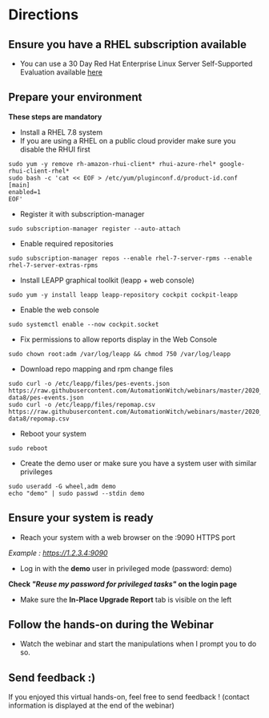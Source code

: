 # Directions

## Ensure you have a RHEL subscription available
- You can use a 30 Day Red Hat Enterprise Linux Server Self-Supported Evaluation available [here](https://www.redhat.com/en/technologies/linux-platforms/enterprise-linux/try-it)

## Prepare your environment
**These steps are mandatory**

- Install a RHEL 7.8 system
- If you are using a RHEL on a public cloud provider make sure you disable the RHUI first
```
sudo yum -y remove rh-amazon-rhui-client* rhui-azure-rhel* google-rhui-client-rhel*
sudo bash -c 'cat << EOF > /etc/yum/pluginconf.d/product-id.conf
[main]
enabled=1
EOF'
```
- Register it with subscription-manager
```
sudo subscription-manager register --auto-attach
```
- Enable required repositories
```
sudo subscription-manager repos --enable rhel-7-server-rpms --enable rhel-7-server-extras-rpms
```
- Install LEAPP graphical toolkit (leapp + web console)
```
sudo yum -y install leapp leapp-repository cockpit cockpit-leapp
```
- Enable the web console
```
sudo systemctl enable --now cockpit.socket
```
- Fix permissions to allow reports display in the Web Console
```
sudo chown root:adm /var/log/leapp && chmod 750 /var/log/leapp
```
- Download repo mapping and rpm change files
```
sudo curl -o /etc/leapp/files/pes-events.json https://raw.githubusercontent.com/AutomationWitch/webinars/master/2020_09/leapp-data8/pes-events.json
sudo curl -o /etc/leapp/files/repomap.csv https://raw.githubusercontent.com/AutomationWitch/webinars/master/2020_09/leapp-data8/repomap.csv
```
- Reboot your system
```
sudo reboot
```

- Create the demo user or make sure you have a system user with similar privileges
```
sudo useradd -G wheel,adm demo
echo "demo" | sudo passwd --stdin demo
```


## Ensure your system is ready

- Reach your system with a web browser on the :9090 HTTPS port

*Example : https://1.2.3.4:9090*

- Log in with the **demo** user in privileged mode (password: demo)

**Check *"Reuse my password for privileged tasks"* on the login page**

- Make sure the **In-Place Upgrade Report** tab is visible on the left

## Follow the hands-on during the Webinar

- Watch the webinar and start the manipulations when I prompt you to do so.


## Send feedback :)

If you enjoyed this virtual hands-on, feel free to send feedback !
(contact information is displayed at the end of the webinar)
